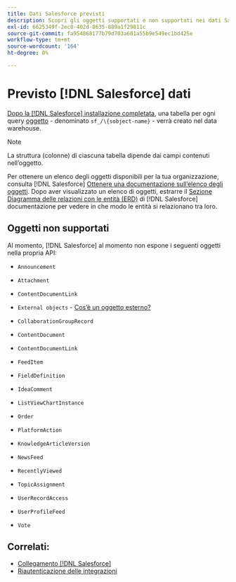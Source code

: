 ```yaml
---
title: Dati Salesforce previsti
description: Scopri gli oggetti supportati e non supportati nei dati Salesforce.
exl-id: 6625349f-2ec0-402d-8635-889a1f29811c
source-git-commit: fa954868177b79d703a601a55b9e549ec1bd425e
workflow-type: tm+mt
source-wordcount: '164'
ht-degree: 0%

---
```


# Previsto [!DNL Salesforce] dati

[Dopo la [!DNL Salesforce] installazione completata](../integrations/salesforce.md), una tabella per ogni query [oggetto](https://developer.salesforce.com/docs/atlas.en-us.api.meta/api/sforce_api_objects_concepts.htm) - denominato `sf_/\{sobject-name}` - verrà creato nel data warehouse.

>[!NOTE]
>
>La struttura (colonne) di ciascuna tabella dipende dai campi contenuti nell’oggetto.

Per ottenere un elenco degli oggetti disponibili per la tua organizzazione, consulta [!DNL Salesforce] [Ottenere una documentazione sull’elenco degli oggetti](https://developer.salesforce.com/docs/atlas.en-us.api_rest.meta/api_rest/dome_describeGlobal.htm). Dopo aver visualizzato un elenco di oggetti, estrarre il [Sezione Diagramma delle relazioni con le entità (ERD)](https://developer.salesforce.com/docs/atlas.en-us.object_reference.meta/object_reference/sforce_api_erd_knowledge.htm) di [!DNL Salesforce] documentazione per vedere in che modo le entità si relazionano tra loro.

## Oggetti non supportati

Al momento, [!DNL Salesforce] al momento non espone i seguenti oggetti nella propria API:

* `Announcement`
* `Attachment`
* `ContentDocumentLink`
* `External objects` - [Cos’è un oggetto esterno?](https://developer.salesforce.com/docs/atlas.en-us.api.meta/api/sforce_api_objects_external_objects.htm)
* `CollaborationGroupRecord`
* `ContentDocument`
* `ContentDocumentLink`
* `FeedItem`
* `FieldDefinition`
* `IdeaComment`
* `ListViewChartInstance`
* `Order`
* `PlatformAction`

* `KnowledgeArticleVersion`
* `NewsFeed`
* `RecentlyViewed`
* `TopicAssignment`
* `UserRecordAccess`
* `UserProfileFeed`
* `Vote`

## Correlati:

* [Collegamento [!DNL Salesforce]](../integrations/salesforce.md)
* [Riautenticazione delle integrazioni](https://experienceleague.adobe.com/docs/commerce-knowledge-base/kb/how-to/mbi-reauthenticating-integrations.html?lang=en)
